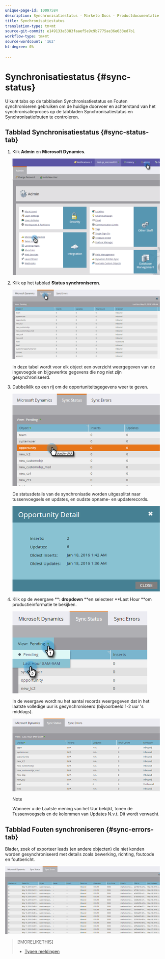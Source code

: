 ```yaml
---
unique-page-id: 10097584
description: Synchronisatiestatus - Marketo Docs - Productdocumentatie
title: Synchronisatiestatus
translation-type: tm+mt
source-git-commit: e149133a5383faaef5e9c9b7775ae36e633ed7b1
workflow-type: tm+mt
source-wordcount: '162'
ht-degree: 0%

---
```



# Synchronisatiestatus {#sync-status}

U kunt tabs op de tabbladen Synchronisatiestatus en Fouten synchroniseren gebruiken om de huidige doorvoer en achterstand van het synchronisatieproces op de tabbladen Synchronisatiestatus en Synchronisatiefouten te controleren.

## Tabblad Synchronisatiestatus {#sync-status-tab}

1. Klik **Admin** en **Microsoft Dynamics**.

   ![](assets/image2016-1-20-11-3a34-3a14.png)

1. Klik op het tabblad **Status synchroniseren**.

   ![](assets/image2016-5-19-10-3a1-3a11.png)

   In deze tabel wordt voor elk object een overzicht weergegeven van de ingevoegde en bijgewerkte gegevens die nog niet zijn gesynchroniseerd.

1. Dubbelklik op een rij om de opportuniteitsgegevens weer te geven.

   ![](assets/image2016-5-19-10-3a3-3a21.png)

   De statusdetails van de synchronisatie worden uitgesplitst naar tussenvoegsels en updates, en oudste opname- en updaterecords.

   ![](assets/image2016-1-22-10-3a51-3a10.png)

1. Klik op de weergave **: **dropdown** **en selecteer **Last Hour **om productieinformatie te bekijken.

   ![](assets/image2016-5-19-10-3a20-3a7.png)

   In de weergave wordt nu het aantal records weergegeven dat in het laatste volledige uur is gesynchroniseerd (bijvoorbeeld 1-2 uur &#39;s middags).

   ![](assets/image2016-5-19-10-3a22-3a15.png)

   >[!NOTE]
   >
   >Wanneer u de Laatste mening van het Uur bekijkt, tonen de Tussenvoegsels en de kolommen van Updates N.v.t. Dit wordt verwacht.

## Tabblad Fouten synchroniseren {#sync-errors-tab}

Blader, zoek of exporteer leads (en andere objecten) die niet konden worden gesynchroniseerd met details zoals bewerking, richting, foutcode en foutbericht.

![](assets/image2016-5-19-10-3a26-3a35.png)

>[!MORELIKETHIS]
>
>* [Typen meldingen](../../../../product-docs/core-marketo-concepts/miscellaneous/understanding-notifications/notification-types.md)

